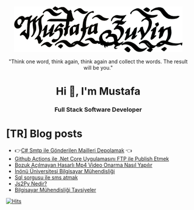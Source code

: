 <!--
▒░▒▒▒▒▒▒▒▒▒▒▒▒▒▒▒▒▒▒▒▒▒▒▒▒▒▒▒▓▓▓▓▓▓▓▓▓▓▓▓▓▓▓▓▓▓▓▓▓▓▓▓▓▓▒▒▒▒▒▒▒▒▒▒▒▒▒░
▒░▓▓▓▓▓▓▓▓▓▓▓▓▓▓▓▓▓▓▓▓▓▓▓▓▓▓▓▓TEKNOLOJİNİN YENİ ADRESİ▓▓▓▓▓▓▓▓▓▓▓▓▓▒░
▒░▓▓▒░▒╔══╗╔═╗╔═══╗╔═══╗╔═╗╔═╗╔═╗ ╔═╗╔═╗╔═╗   ╔════╗╔═══╗╔═══╗▒░▒▓▓▒░
▒░▓▓▒░▒║ ╔╝╠═╣║ ╔═╝╚╗ ╔╝║ ╚╝╔╝║ ║ ╠═╣║ ╚╝╔╝   ║ ╔╗ ║╠═╦═╝╚╗ ╔╝▒░▒▓▓▒░
▒░▓▓▒░▒║ ╚╗║ ║║ ╔╝  ║ ║ ║ ╔╗╚╗║ ╚╗║ ║║ ╔╗╚╗╔═╗║ ║║ ║╠═╩═╗ ║ ║ ▒░▒▓▓▒░
▒░▓▓▒░▒╚══╝╚═╝╚═╝   ╚═╝ ╚═╝╚═╝╚══╝╚═╝╚═╝╚═╝╚═╝╚═╝╚═╝╚═══╝ ╚═╝ ▒░▒▓▓▒░
▒░▓▓▓▓▓▓▓▓▓▓▓▓▓▓▓KEYFİNCE YAZILIM▓▓▓▓▓▓▓▓▓▓▓▓▓▓▓▓▓▓▓▓▓▓▓▓▓▓▓▓▓▓▓▓▓▓▒░
▒░▒▒▒▒▒▒▒▒▒▒▒▒▒▒▓▓▓▓▓▓▓▓▓▓▓▓▓▓▓▓▓▓▒▒▒▒▒▒▒▒▒▒▒▒▒▒▒▒▒▒▒▒▒▒▒▒▒▒▒▒▒▒▒▒▒▒░
-->
<p align="center"><img alt="Çift Klik" id="Header1_headerimg" src="https://github.com/mzuvin/mzuvin/raw/master/logo.png"></p>
<p align="center" title="[TR] 'Bir kelime tut içinden bir daha bir daha ve topla sen çıkacaksın' ">"Think one word, think again, think again and collect the words. The result will be you."</p>
<h1 align="center">Hi 👋, I'm Mustafa</h1>
<h3 align="center">Full Stack Software Developer</h3>

# [TR] Blog posts 

- :point_right:[C# Smtp ile Gönderilen Mailleri Depolamak](https://www.ciftklik.net/2021/11/c-ile-smtp-ile-gonderilen-mailleri.html)  :point_left:
- [Github Actions ile .Net Core Uygulamasını FTP ile Publish Etmek](https://www.ciftklik.net/2021/06/github-actions-dotnet-core-ftp-.html)
- [Bozuk Açılmayan Hasarlı Mp4 Video Onarma Nasıl Yapılır](https://www.ciftklik.net/2020/09/bozuk-acilmayan-hasarli-mp4-video-onarma.html)
- [İnönü Üniversitesi Bilgisayar Mühendisliği](https://www.ciftklik.net/2020/08/inonu-universitesi-bilgisayar-muhendisligi.html)
- [Sql sorgusu ile sms atmak](https://www.ciftklik.net/2020/06/sql-sorgusu-ile-sms-atmak.html)
- [Js2Py Nedir?](https://www.ciftklik.net/2018/09/pythonda-javascript-calistirmak-js2py.html)
- [Bilgisayar Mühendisliği Tavsiyeler](https://www.ciftklik.net/2019/08/bilgisayar-muhendisligi-tavsiyeler.html)

[![Hits](https://hits.seeyoufarm.com/api/count/incr/badge.svg?url=https%3A%2F%2Fgithub.com%2Fmzuvin%2Fmzuvin)]()
